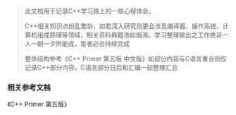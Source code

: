 > 此文档用于记录C++学习路上的一些心得体会。
>
> C++相关知识点纷乱繁杂，如若深入研究则更会涉及编译器、操作系统、计算机组成原理等领域，相关资料典籍浩如烟海。学习整理输出之工作绝非一人一朝一夕所能成，笔者必会持续完成
>
> 整体结构参考《C++ Primer 第五版 中文版》如部分内容与C语言重合则仅记录C++部分内容，C语言部分日后和汇编一起整理汇总



### 相关参考文档

《C++ Primer 第五版》

